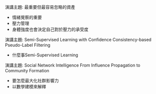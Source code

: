 演講主題: 最重要但最容易忽略的資產

- 情緒覺察的重要
- 壓力管理
- 身體強度也會決定自己對於壓力的承受度

演講主題: Semi-Supervised Learning with Confidence Consistency-based Pseudo-Label Filtering

- 什麼事Semi-Supervised Learning
  
演講主題: Social Network Intelligence From Influence Propagation to Community Formation

- 要怎麼最大化社群影響力
- 以數學建模來解釋